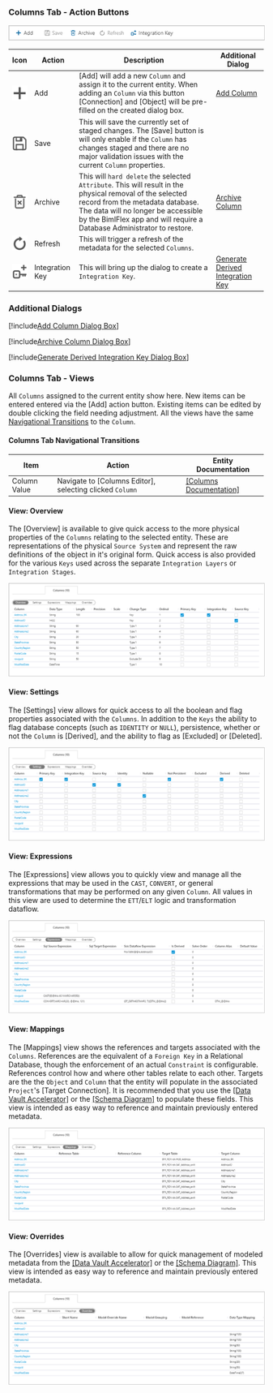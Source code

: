 ### Columns Tab - Action Buttons

<img 
    src="images/bimlflex-app-tab-columns-actions.png" 
    class="border-image" 
    style="border: 1px solid #CCC;" 
    title="Columns Tab - Action Buttons" 
/>

|Icon|Action|Description|Additional Dialog|
|-|-|-|-|
|<div class="icon-col m-5" style="width:30px; height:30px;background:#EEE;"><img src="images/svg-icons/add.svg" /></div>|<span class="nowrap-col m-5">Add</span>|[Add] will add a new `Column` and assign it to the current entity.  When adding an `Column` via this button [Connection] and [Object] will be pre-filled on the created dialog box.|[Add Column](#Add-Column-Dialog-Box)|
|<div class="icon-col m-5" style="width:30px; height:30px;background:#EEE;"><img src="images/svg-icons/save.svg" /></div>|Save|This will save the currently set of staged changes.  The [Save] button is will only enable if the `Column` has changes staged and there are no major validation issues with the current `Column` properties.|
|<div class="icon-col m-5" style="width:30px; height:30px;background:#EEE;"><img src="images/svg-icons/archive-delete.svg" /></div>|<span class="nowrap-col m-5">Archive</span>|This will `hard delete` the selected `Attribute`.  This will result in the physical removal of the selected record from the metadata database.  The data will no longer be accessible by the BimlFlex app and will require a Database Administrator to restore.|[Archive Column](#Archive-Attribute-Dialog-Box)|
|<div class="icon-col m-5" style="width:30px; height:30px;background:#EEE;"><img src="images/svg-icons/refresh.svg" /></div>|Refresh|This will trigger a refresh of the metadata for the selected `Columns`.||
|<div class="icon-col m-5" style="width:30px; height:30px;background:#EEE;"><img src="images/svg-icons/composite-key.svg" /></div>|Integration Key|This will bring up the dialog to create a `Integration Key`.|[Generate Derived Integration Key](#Generate-Derived-Integration-Key)|


### Additional Dialogs  

[!include[Add Column Dialog Box](_dialog-add-column.md)]  

[!include[Archive Column Dialog Box](_dialog-archive-column-list.md)]  

[!include[Generate Derived Integration Key Dialog Box](_dialog-generate-derived-integration-key.md)]  

### Columns Tab - Views  

All `Columns` assigned to the current entity show here.  New items can be entered entered via the [Add] action button.  Existing items can be edited by double clicking the field needing adjustment.  All the views have the same [Navigational Transitions](#Attributes-Tab-Navigational-Transitions) to the `Column`.  

#### Columns Tab Navigational Transitions  

|Item|Action|Entity Documentation|
|-|-|-|
|Column Value|Navigate to [Columns Editor], selecting clicked `Column`|[[Columns Documentation]](columns.md)

#### View: Overview  

The [Overview] is available to give quick access to the more physical properties of the `Columns` relating to the selected entity.  These are representations of the physical `Source System` and represent the raw definitions of the object in it's original form.  Quick access is also provided for the various `Keys` used across the separate `Integration Layers` or `Integration Stages`.  

<img 
    src="images/bimlflex-app-tab-columns-views-overview.png" 
    class="border-image" 
    style="border: 1px solid #CCC;" 
    title="Columns - Overview View" 
/>

#### View: Settings  

The [Settings] view allows for quick access to all the boolean and flag properties associated with the `Columns`.  In addition to the `Keys` the ability to flag database concepts (such as `IDENTITY` or `NULL`), persistence, whether or not the `Column` is [Derived], and the ability to flag as [Excluded] or [Deleted].  

<img 
    src="images/bimlflex-app-tab-columns-views-settings.png" 
    class="border-image" 
    style="border: 1px solid #CCC;" 
    title="Columns - Settings View" 
/>

#### View: Expressions  

The [Expressions] view allows you to quickly view and manage all the expressions that may be used in the `CAST`, `CONVERT`, or general transformations that may be performed on any given `Column`.  All values in this view are used to determine the `ETT`/`ELT` logic and transformation dataflow.  

<img 
    src="images/bimlflex-app-tab-columns-views-expressions.png" 
    class="border-image" 
    style="border: 1px solid #CCC;" 
    title="Columns - Expressions View" 
/>

#### View: Mappings  

The [Mappings] view shows the references and targets associated with the `Columns`.  References are the equivalent of a `Foreign Key` in a Relational Database, though the enforcement of an actual `Constraint` is configurable.  References control how and where other tables relate to each other.  Targets are the the `Object` and `Column` that the entity will populate in the associated `Project`'s [Target Connection].  It is recommended that you use the [[Data Vault Accelerator]](..\modeling-tools\accelerator.md) or the [[Schema Diagram]](..\modeling-tools\schema-diagram.md) to populate these fields.  This view is intended as easy way to reference and maintain previously entered metadata.  

<img 
    src="images/bimlflex-app-tab-columns-views-mappings.png" 
    class="border-image" 
    style="border: 1px solid #CCC;" 
    title="Columns - Mappings View" 
/>

#### View: Overrides  

The [Overrides] view is available to allow for quick management of modeled metadata from the [[Data Vault Accelerator]](..\modeling-tools\accelerator.md) or the [[Schema Diagram]](..\modeling-tools\schema-diagram.md).  This view is intended as easy way to reference and maintain previously entered metadata.  

<img 
    src="images/bimlflex-app-tab-columns-views-overrides.png" 
    class="border-image" 
    style="border: 1px solid #CCC;" 
    title="Columns - Overrides View" 
/>
